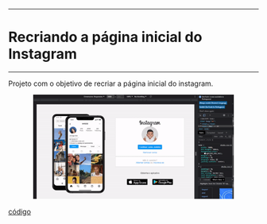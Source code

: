 ****
# Recriando a página inicial do Instagram
****
Projeto com o objetivo de recriar a página inicial do instagram.

  <p align="center">
 		<img src="projetos/5-recriando-pagina-instagram/recriando-instagram.gif?raw=true" alt="Projeto 1" width="80%" height="70%" />
  </p>

  [código]

  [Código]:<https://github.com/jacivaldocarvalho/Bootcamp---Spread-Fullstack-Developer/tree/main/Dias/projetos/5-recriando-pagina-instagram>